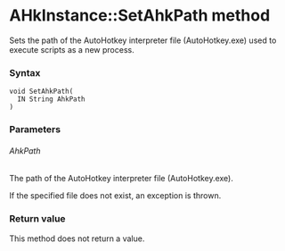 # AHkInstance::SetAhkPath method

Sets the path of the AutoHotkey interpreter file (AutoHotkey.exe) used to execute scripts as a new process.




### Syntax

```
void SetAhkPath(
  IN String AhkPath
)
```




### Parameters

###### AhkPath

The path of the AutoHotkey interpreter file (AutoHotkey.exe).

If the specified file does not exist, an exception is thrown.




### Return value

This method does not return a value.
